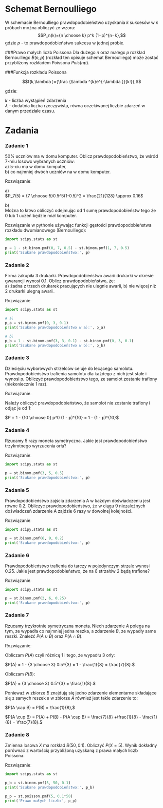 # Schemat Bernoulliego
W schemacie Bernoulliego prawdopodobieństwo uzyskania $k$ sukcesów w $n$ próbach można obliczyć ze wzoru:
$$P_n(k)={n \choose k} p^k (1−p)^{n−k},$$
gdzie $p$ - to prawdopodobieństwo sukcesu w jednej próbie.

###Prawo małych liczb Poissona
Dla dużego $n$ oraz małego $p$ rozkład Bernoulliego $B(n, p)$ (rozkład ten opisuje schemat Bernoulliego) może zostać przybliżony rozkładem Poissona $Pois(np)$.

###Funkcja rozkładu Poissona

$$f(k,\lambda )={\frac {\lambda ^{k}e^{-\lambda }}{k!}},$$

gdzie:

$k$ - liczba wystąpień zdarzenia\
$\lambda$ -  dodatnia liczba rzeczywista, równa oczekiwanej liczbie zdarzeń w danym przedziale czasu.

# Zadania

### Zadanie 1
50% uczniów ma w domu komputer. Oblicz prawdopodobieństwo, że wśród 7-miu losowo wybranych uczniów:\
a) 5-ciu ma w domu komputer,\
b) co najmniej dwóch uczniów na w domu komputer.

Rozwiązanie:

a)\
$P_7(5) = {7 \choose 5}0.5^5(1-0.5)^2 = \frac{21}{128} \approx 0.16$

b)\
Można to łatwo obliczyć odejmując od 1 sumę prawdopodobieństw tego że 0 lub 1 uczeń będzie miał komputer.

Rozwiązanie w pythonie używając funkcji gęstości prawdopodobieństwa rozkładu dwumianowego (Bernoulliego):

```python
import scipy.stats as st

p = 1 - st.binom.pmf(0, 7, 0.5) - st.binom.pmf(1, 7, 0.5)
print('Szukane prawdopodobieństwo:', p)
```

### Zadanie 2
Firma zakupiła 3 drukarki. Prawdopodobieństwo awarii drukarki w okresie gwarancji wynosi 0.1. Oblicz prawdopodobieństwo, że:\
a) żadna z trzech drukarek pracujących nie ulegnie awarii,
b) nie więcej niż 2 drukarki ulegną awarii.

Rozwiązanie:

```python
import scipy.stats as st

# a)
p_a = st.binom.pmf(0, 3, 0.1)
print('Szukane prawdopodobieństwo w a):', p_a)

# b)
p_b = 1 - st.binom.pmf(3, 3, 0.1) - st.binom.pmf(0, 3, 0.1)
print('Szukane prawdopodobieństwo w b):', p_b)
```

### Zadanie 3
Dziesięciu wyborowych strzelców celuje do lecącego samolotu. Prawdopodobieństwo trafienia samolotu dla każdego z nich jest stałe i wynosi p. Obliczyć prawdopodobieństwo tego, ze samolot zostanie trafiony (niekoniecznie 1 raz).

Rozwiązanie:

Należy obliczyć prawdopodobieństwo, że samolot nie zostanie trafiony i odjąc je od 1:

$P = 1 - {10 \choose 0} p^0 (1 - p)^{10} = 1 - (1 - p)^{10}$

### Zadanie 4
Rzucamy 5 razy moneta symetryczna. Jakie jest prawdopodobieństwo trzykrotnego wyrzucenia orła?

Rozwiązanie:

```python
import scipy.stats as st

p = st.binom.pmf(3, 5, 0.5)
print('Szukane prawdopodobieństwo:', p)
```

### Zadanie 5
Prawdopodobieństwo zajścia zdarzenia A w każdym doświadczeniu jest równe 0.2. Obliczyć
prawdopodobieństwo, że w ciągu 9 niezależnych doświadczeń zdarzenie A zajdzie 6 razy
w dowolnej kolejności.

Rozwiązanie:

```python
import scipy.stats as st

p = st.binom.pmf(6, 9, 0.2)
print('Szukane prawdopodobieństwo:', p)
```

### Zadanie 6
Prawdopodobieństwo trafienia do tarczy w pojedynczym strzale wynosi 0.25. Jakie jest prawdopodobieństwo, że na 6 strzałów 2 będą trafione?

Rozwiązanie:

```python
import scipy.stats as st

p = st.binom.pmf(2, 6, 0.25)
print('Szukane prawdopodobieństwo:', p)
```

### Zadanie 7
Rzucamy trzykrotnie symetryczna moneta. Niech zdarzenie $A$ polega na tym, ze wypadła
co najmniej jedna reszka, a zdarzenie $B$, ze wypadły same reszki. Znaleźć $P(A \cup B)$ oraz $P(A \cap B)$.

Rozwiązanie:

Obliczam $P(A)$ czyli różnicę 1 i tego, że wypadłu 3 orły:

$P(A) = 1 - {3 \choose 3} 0.5^{3} = 1 - \frac{1}{8} = \frac{7}{8}.$

Obliczam $P(B)$:

$P(A) = {3 \choose 3} 0.5^{3} = \frac{1}{8}.$

Ponieważ w zbiorze $B$ znajdują się jedno zdarzenie elementarne składające się z samych reszek a w zbiorze $A$ również jest takie zdarzenie to:

$P(A \cap B) = P(B) = \frac{1}{8},$

$P(A \cup B) = P(A) + P(B) - P(A \cap B) = \frac{7}{8} +\frac{1}{8} - \frac{1}{8} = \frac{7}{8}.$

### Zadanie 8
Zmienna losowa $X$ ma rozkład $B(50, 0.1)$. Obliczyć $P(X = 5)$. Wynik dokładny porównać z wartością przybliżoną uzyskaną z prawa małych liczb Poissona.

Rozwiązanie:

```python
import scipy.stats as st

p_b = st.binom.pmf(5, 50, 0.1)
print('Szukane prawdopodobieństwo:', p_b)

p_p = st.poisson.pmf(5, 0.1*50)
print('Prawo małych liczb:', p_p)
```